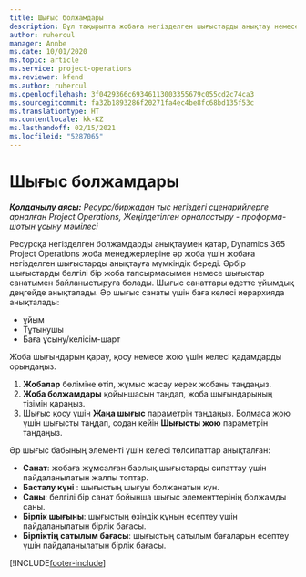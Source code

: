 ```yaml
---
title: Шығыс болжамдары
description: Бұл тақырыпта жобаға негізделген шығыстарды анықтау немесе бағалау туралы ақпарат берілген.
author: ruhercul
manager: Annbe
ms.date: 10/01/2020
ms.topic: article
ms.service: project-operations
ms.reviewer: kfend
ms.author: ruhercul
ms.openlocfilehash: 3f0429366c69346113003355679c055cd2c74ca3
ms.sourcegitcommit: fa32b1893286f20271fa4ec4be8fc68bd135f53c
ms.translationtype: HT
ms.contentlocale: kk-KZ
ms.lasthandoff: 02/15/2021
ms.locfileid: "5287065"
---
```

# <a name="expense-estimates"></a>Шығыс болжамдары
_**Қолданылу аясы:** Ресурс/биржадан тыс негіздегі сценарийлерге арналған Project Operations, Жеңілдетілген орналастыру - проформа-шотын ұсыну мәмілесі_

Ресурсқа негізделген болжамдарды анықтаумен қатар, Dynamics 365 Project Operations жоба менеджерлеріне әр жоба үшін жобаға негізделген шығыстарды анықтауға мүмкіндік береді. Әрбір шығыстарды белгілі бір жоба тапсырмасымен немесе шығыстар санатымен байланыстыруға болады. Шығыс санаттары әдетте ұйымдық деңгейде анықталады. Әр шығыс санаты үшін баға келесі иерархияда анықталады:

- ұйым
- Тұтынушы
- Баға ұсыну/келісім-шарт

Жоба шығындарын қарау, қосу немесе жою үшін келесі қадамдарды орындаңыз.

1. **Жобалар** бөліміне өтіп, жұмыс жасау керек жобаны таңдаңыз.
2. **Жоба болжамдары** қойыншасын таңдап, жоба шығындарының тізімін қараңыз.
3. Шығыс қосу үшін **Жаңа шығыс** параметрін таңдаңыз. Болмаса жою үшін шығысты таңдап, содан кейін **Шығысты жою** параметрін таңдаңыз.

Әр шығыс бабының элементі үшін келесі төлсипаттар анықталған:

- **Санат**: жобаға жұмсалған барлық шығыстарды сипаттау үшін пайдаланылатын жалпы топтар.
- **Басталу күні** : шығыстың шығуы болжанатын күн.
- **Саны**: белгілі бір санат бойынша шығыс элементтерінің болжамды саны.
- **Бірлік шығыны**: шығыстың өзіндік құнын есептеу үшін пайдаланылатын бірлік бағасы.
- **Бірліктің сатылым бағасы**: шығыстың сатылым бағаларын есептеу үшін пайдаланылатын бірлік бағасы.



[!INCLUDE[footer-include](../includes/footer-banner.md)]
